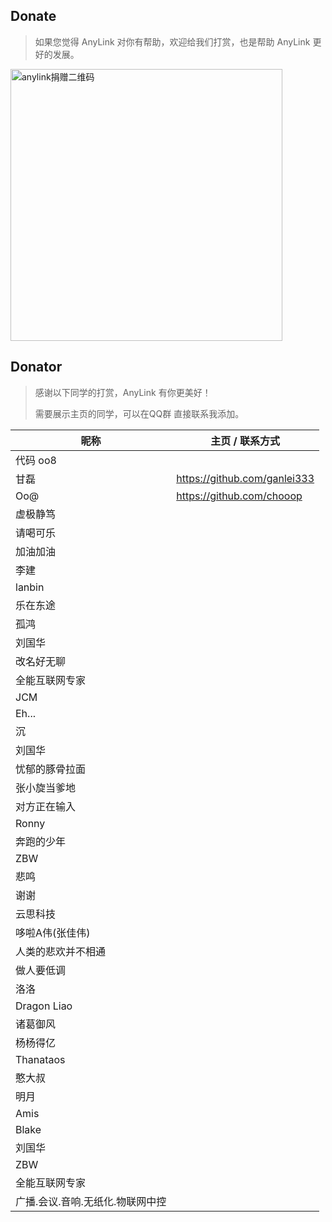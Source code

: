 ## Donate

> 如果您觉得 AnyLink 对你有帮助，欢迎给我们打赏，也是帮助 AnyLink 更好的发展。

<p>
    <img src="screenshot/wxpay2.png" width="435" alt="anylink捐赠二维码" />
</p>

## Donator

> 感谢以下同学的打赏，AnyLink 有你更美好！
>
> 需要展示主页的同学，可以在QQ群 直接联系我添加。

| 昵称                 | 主页 / 联系方式                    |
|--------------------|------------------------------|
| 代码 oo8             |                              |
| 甘磊                 | https://github.com/ganlei333 |
| Oo@                | https://github.com/chooop    |
| 虚极静笃               |                              |
| 请喝可乐               |                              |
| 加油加油               |                              |
| 李建                 |                              |
| lanbin             |                              |
| 乐在东途               |                              |
| 孤鸿                 |                              |
| 刘国华                |                              |
| 改名好无聊              |                              |
| 全能互联网专家            |                              |
| JCM                |                              |
| Eh...              |                              |
| 沉                  |                              |
| 刘国华                |                              |
| 忧郁的豚骨拉面            |                              |
| 张小旋当爹地             |                              |
| 对方正在输入             |                              |
| Ronny              |                              |
| 奔跑的少年              |                              |
| ZBW                |                              |
| 悲鸣                 |                              |
| 谢谢                 |                              |
| 云思科技               |                              |
| 哆啦A伟(张佳伟)          |                              |
| 人类的悲欢并不相通          |                              |
| 做人要低调              |                              |
| 洛洛                 |                              |
| Dragon Liao        |                              |
| 诸葛御风               |                              |
| 杨杨得亿               |                              |
| Thanataos          |                              |
| 憨大叔                |                              |
| 明月                 |                              |
| Amis               |                              |
| Blake              |                              |
| 刘国华                |                              |
| ZBW                |                              |
| 全能互联网专家            |                              |
| 广播.会议.音响.无纸化.物联网中控 |                              |




